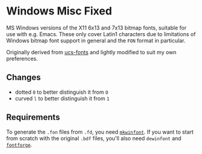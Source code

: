 # Windows Misc Fixed

MS Windows versions of the X11 6x13 and 7x13 bitmap fonts, suitable for use with
e.g. Emacs.  These only cover Latin1 characters due to limitations of Windows
bitmap font support in general and the `FON` format in particular.

Originally derived from
[ucs-fonts](https://www.cl.cam.ac.uk/~mgk25/ucs-fonts.html) and lightly modified
to suit my own preferences.

## Changes

* dotted `0` to better distinguish it from `O`
* curved `l` to better distinguish it from `1`

## Requirements

To generate the `.fon` files from `.fd`, you need
[`mkwinfont`](https://www.chiark.greenend.org.uk/~sgtatham/fonts/).  If you want
to start from scratch with the original `.bdf` files, you'll also need
`dewinfont` and [`fontforge`](https://fontforge.github.io/).
